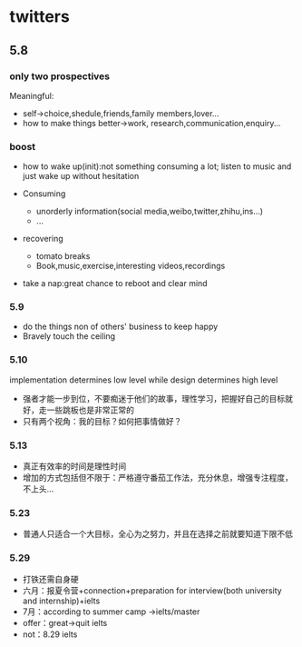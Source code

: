 # twitters

## 5.8

### only two prospectives

Meaningful:

- self->choice,shedule,friends,family members,lover...
- how to make things better->work, research,communication,enquiry...

### boost

- how to wake up(init):not something consuming a lot; listen to music and just wake up without hesitation
- Consuming
  - unorderly information(social media,weibo,twitter,zhihu,ins...)
  - ...

- recovering
  - tomato breaks
  - Book,music,exercise,interesting videos,recordings

- take a nap:great chance to reboot and clear mind

### 5.9

- do the things non of others' business to keep happy
- Bravely touch the ceiling

### 5.10

implementation determines low level while design determines high level

- 强者才能一步到位，不要痴迷于他们的故事，理性学习，把握好自己的目标就好，走一些跳板也是非常正常的
- 只有两个视角：我的目标？如何把事情做好？

### 5.13

- 真正有效率的时间是理性时间
- 增加的方式包括但不限于：严格遵守番茄工作法，充分休息，增强专注程度，不上头...

### 5.23

- 普通人只适合一个大目标，全心为之努力，并且在选择之前就要知道下限不低

### 5.29

- 打铁还需自身硬
- 六月：报夏令营+connection+preparation for interview(both university and internship)+ielts
- 7月：according to summer camp ->ielts/master
- offer：great->quit ielts
- not：8.29 ielts